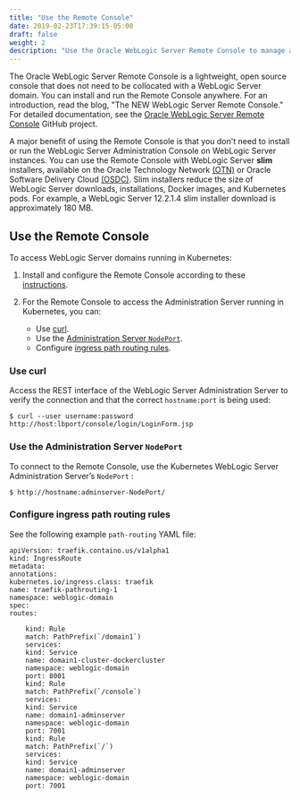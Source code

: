 ```yaml
---
title: "Use the Remote Console"
date: 2019-02-23T17:39:15-05:00
draft: false
weight: 2
description: "Use the Oracle WebLogic Server Remote Console to manage a domain running in Kubernetes."
---
```


The Oracle WebLogic Server Remote Console is a lightweight, open source console that does not need to be collocated with a WebLogic Server domain.
You can install and run the Remote Console anywhere. For an introduction, read the blog, "The NEW WebLogic Server Remote Console."
For detailed documentation, see the [Oracle WebLogic Server Remote Console](https://github.com/oracle/weblogic-remote-console) GitHub project.

A major benefit of using the Remote Console is that you don't need to install or run the WebLogic Server Administration Console on WebLogic Server instances.
You can use the Remote Console with WebLogic Server **slim** installers, available on the Oracle Technology Network [(OTN)](https://www.oracle.com/middleware/technologies/weblogic-server-installers-downloads.html)
or Oracle Software Delivery Cloud [(OSDC)](https://edelivery.oracle.com/osdc/faces/Home.jspx;jsessionid=LchBX6sgzwv5MwSaamMxrIIk-etWJLb0IyCet9mcnqAYnINXvWzi!-1201085350).
Slim installers reduce the size of WebLogic Server downloads, installations, Docker images, and Kubernetes pods.
For example, a WebLogic Server 12.2.1.4 slim installer download is approximately 180 MB.

## Use the Remote Console

To access WebLogic Server domains running in Kubernetes:

1. Install and configure the Remote Console according to these [instructions](https://github.com/oracle/weblogic-remote-console/blob/master/site/install_config.md).

1. For the Remote Console to access the Administration Server running in Kubernetes, you can:

   * Use [curl](#use-curl).
   * Use the [Administration Server `NodePort`](#use-the-administration-server-nodeport).
   * Configure [ingress path routing rules](#configure-ingress-path-routing-rules).


### Use curl

Access the REST interface of the WebLogic Server Administration Server to verify the connection and that the correct `hostname:port` is being used:

```shell
$ curl --user username:password http://host:lbport/console/login/LoginForm.jsp
```

### Use the Administration Server `NodePort`

To connect to the Remote Console, use the Kubernetes WebLogic Server Administration Server’s `NodePort` :

```shell
$ http://hostname:adminserver-NodePort/
```

### Configure ingress path routing rules

See the following example `path-routing` YAML file:

```
apiVersion: traefik.containo.us/v1alpha1
kind: IngressRoute
metadata:
annotations:
kubernetes.io/ingress.class: traefik
name: traefik-pathrouting-1
namespace: weblogic-domain
spec:
routes:

    kind: Rule
    match: PathPrefix(`/domain1`)
    services:
    kind: Service
    name: domain1-cluster-dockercluster
    namespace: weblogic-domain
    port: 8001
    kind: Rule
    match: PathPrefix(`/console`)
    services:
    kind: Service
    name: domain1-adminserver
    namespace: weblogic-domain
    port: 7001
    kind: Rule
    match: PathPrefix(`/`)
    services:
    kind: Service
    name: domain1-adminserver
    namespace: weblogic-domain
    port: 7001
```
